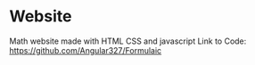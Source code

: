 # Website
Math website made with HTML CSS and javascript
Link to Code:
https://github.com/Angular327/Formulaic
